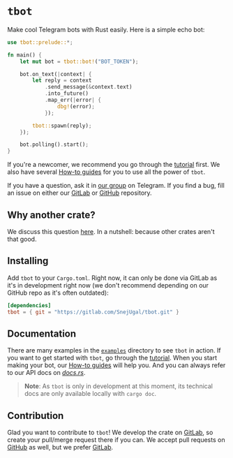 # `tbot`

Make cool Telegram bots with Rust easily. Here is a simple echo bot:

```rust
use tbot::prelude::*;

fn main() {
    let mut bot = tbot::bot!("BOT_TOKEN");

    bot.on_text(|context| {
        let reply = context
            .send_message(&context.text)
            .into_future()
            .map_err(|error| {
                dbg!(error);
            });

        tbot::spawn(reply);
    });

    bot.polling().start();
}
```

If you're a newcomer, we recommend you go through the [tutorial] first. We also
have several [How-to guides][how-to] for you to use all the power of `tbot`.

If you have a question, ask it in [our group] on Telegram. If you find a bug,
fill an issue on either our [GitLab] or [GitHub] repository.

## Why another crate?

We discuss this question [here][why-another-crate]. In a nutshell: because other
crates aren't that good.

## Installing

Add `tbot` to your `Cargo.toml`. Right now, it can only be done via GitLab as
it's in development right now (we don't recommend depending on our GitHub repo
as it's often outdated):

```toml
[dependencies]
tbot = { git = "https://gitlab.com/SnejUgal/tbot.git" }
```

## Documentation

There are many examples in the [`examples`] directory to see `tbot` in action.
If you want to get started with `tbot`, go through the [tutorial]. When you
start making your bot, our [How-to guides][how-to] will help you. And you can
always refer to our API docs on [*docs.rs*][api-docs].

> **Note**: As `tbot` is only in development at this moment, its technical
> docs are only available locally with `cargo doc`.

## Contribution

Glad you want to contribute to `tbot`! We develop the crate on [GitLab], so
create your pull/merge request there if you can. We accept pull requests on
[GitHub] as well, but we prefer [GitLab].

[our group]: t.me/tbot_group
[why-another-crate]: https://gitlab.com/SnejUgal/tbot/wikis/Why-another-crate
[tutorial]: https://gitlab.com/SnejUgal/tbot/wikis/Tutorial
[how-to]: https://gitlab.com/SnejUgal/tbot/wikis/How-to
[GitLab]: https://gitlab.com/SnejUgal/tbot
[GitHub]: https://github.com/SnejUgal/tbot
[`examples`]: ./examples/
[api-docs]: https://docs.rs/tbot
